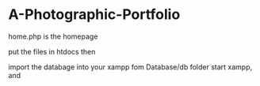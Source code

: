 # A-Photographic-Portfolio
home.php is the homepage 

put the files in htdocs then


import the databage into your xampp fom Database/db folder
start xampp, and 
